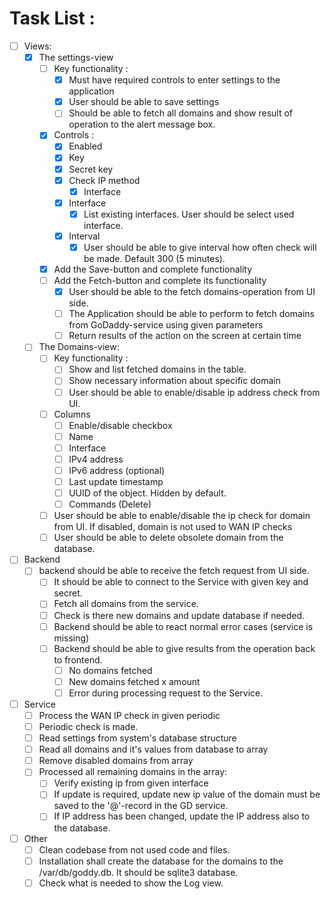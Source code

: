 # Task List :
- [ ] Views:
    - [x] The settings-view
        - [ ] Key functionality :
          - [x] Must have required controls to enter settings to the application 
          - [x] User should be able to save settings
          - [ ] Should be able to fetch all domains and show result of operation to the alert message box.
        - [x] Controls :
            - [x] Enabled
            - [x] Key
            - [x] Secret key
            - [x] Check IP method
                - [x] Interface
            - [x] Interface
                - [x] List existing interfaces. User should be select used interface.
            - [x] Interval
                - [x] User should be able to give interval how often check will be made. Default 300 (5 minutes).
        - [x] Add the Save-button and complete functionality 
        - [ ] Add the Fetch-button and complete its functionality
            - [x] User should be able to the fetch domains-operation from UI side.
            - [ ] The Application should be able to perform to fetch domains from GoDaddy-service using given parameters
            - [ ] Return results of the action on the screen at certain time
    - [ ] The Domains-view:
        - [ ] Key functionality :
          - [ ] Show and list fetched domains in the table.
          - [ ] Show necessary information about specific domain
          - [ ] User should be able to enable/disable ip address check from UI.
        - [ ] Columns 
           - [ ] Enable/disable checkbox 
           - [ ] Name 
           - [ ] Interface
           - [ ] IPv4 address
           - [ ] IPv6 address (optional)
           - [ ] Last update timestamp
           - [ ] UUID of the object. Hidden by default. 
           - [ ] Commands (Delete)
        - [ ] User should be able to enable/disable the ip check for domain from UI. If disabled, domain is not used to WAN IP checks
        - [ ] User should be able to delete obsolete domain from the database.
- [ ] Backend
    - [ ] backend should be able to receive the fetch request from UI side.
        - [ ] It should be able to connect to the Service with given key and secret.
        - [ ] Fetch all domains from the service.
        - [ ] Check is there new domains and update database if needed.
        - [ ] Backend should be able to react normal error cases (service is missing)
        - [ ] Backend should be able to give results from the operation back to frontend.
            - [ ] No domains fetched
            - [ ] New domains fetched x amount
            - [ ] Error during processing request to the Service.
- [ ] Service
    - [ ] Process the WAN IP check in given periodic
    - [ ] Periodic check is made.
    - [ ] Read settings from system's database structure
    - [ ] Read all domains and it's values from database to array
    - [ ] Remove disabled domains from array
    - [ ] Processed all remaining domains in the array:
        - [ ] Verify existing ip from given interface
        - [ ] If update is required, update new ip value of the domain must be saved to the '@'-record in the GD service.
        - [ ] If IP address has been changed, update the IP address also to the database.
- [ ] Other
  - [ ] Clean codebase from not used code and files. 
  - [ ] Installation shall create the database for the domains to the /var/db/goddy.db. It should be sqlite3 database.
  - [ ] Check what is needed to show the Log view.
